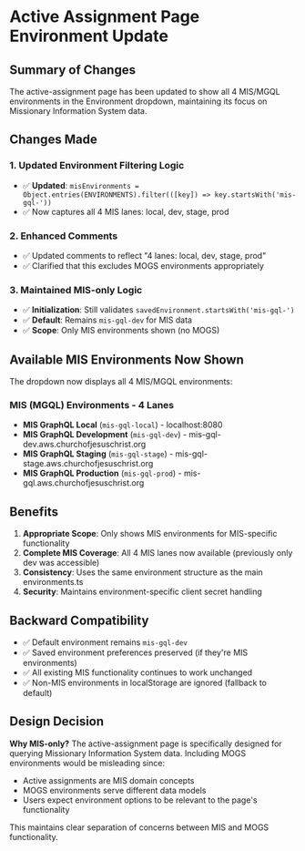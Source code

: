 # Active Assignment Page Environment Update

## Summary of Changes

The active-assignment page has been updated to show all 4 MIS/MGQL environments in the Environment dropdown, maintaining its focus on Missionary Information System data.

## Changes Made

### 1. Updated Environment Filtering Logic
- ✅ **Updated**: `misEnvironments = Object.entries(ENVIRONMENTS).filter(([key]) => key.startsWith('mis-gql-'))`
- ✅ Now captures all 4 MIS lanes: local, dev, stage, prod

### 2. Enhanced Comments
- ✅ Updated comments to reflect "4 lanes: local, dev, stage, prod"
- ✅ Clarified that this excludes MOGS environments appropriately

### 3. Maintained MIS-only Logic
- ✅ **Initialization**: Still validates `savedEnvironment.startsWith('mis-gql-')`
- ✅ **Default**: Remains `mis-gql-dev` for MIS data
- ✅ **Scope**: Only MIS environments shown (no MOGS)

## Available MIS Environments Now Shown

The dropdown now displays all 4 MIS/MGQL environments:

### MIS (MGQL) Environments - 4 Lanes
- **MIS GraphQL Local** (`mis-gql-local`) - localhost:8080
- **MIS GraphQL Development** (`mis-gql-dev`) - mis-gql-dev.aws.churchofjesuschrist.org
- **MIS GraphQL Staging** (`mis-gql-stage`) - mis-gql-stage.aws.churchofjesuschrist.org  
- **MIS GraphQL Production** (`mis-gql-prod`) - mis-gql.aws.churchofjesuschrist.org

## Benefits

1. **Appropriate Scope**: Only shows MIS environments for MIS-specific functionality
2. **Complete MIS Coverage**: All 4 MIS lanes now available (previously only dev was accessible)
3. **Consistency**: Uses the same environment structure as the main environments.ts
4. **Security**: Maintains environment-specific client secret handling

## Backward Compatibility

- ✅ Default environment remains `mis-gql-dev`
- ✅ Saved environment preferences preserved (if they're MIS environments)
- ✅ All existing MIS functionality continues to work unchanged
- ✅ Non-MIS environments in localStorage are ignored (fallback to default)

## Design Decision

**Why MIS-only?** The active-assignment page is specifically designed for querying Missionary Information System data. Including MOGS environments would be misleading since:
- Active assignments are MIS domain concepts
- MOGS environments serve different data models  
- Users expect environment options to be relevant to the page's functionality

This maintains clear separation of concerns between MIS and MOGS functionality.
